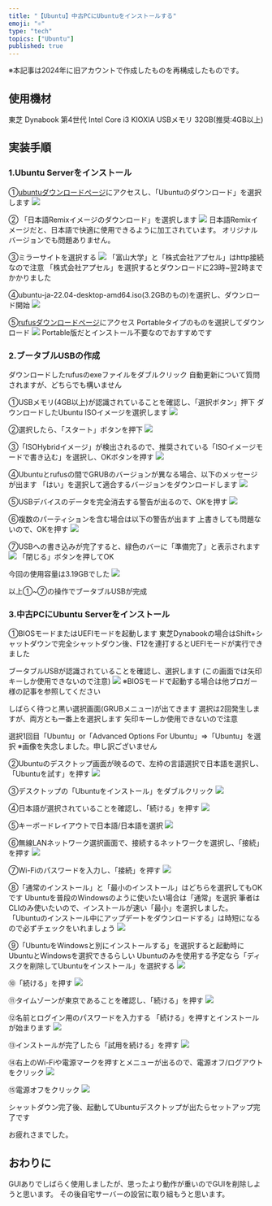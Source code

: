 ```yaml
---
title: "【Ubuntu】中古PCにUbuntuをインストールする"
emoji: "⚛️"
type: "tech"
topics: ["Ubuntu"]
published: true
---
```


※本記事は2024年に旧アカウントで作成したものを再構成したものです。

## 使用機材
東芝 Dynabook 第4世代 Intel Core i3
KIOXIA USBメモリ 32GB(推奨:4GB以上)

## 実装手順

### 1.Ubuntu Serverをインストール
①[ubuntuダウンロードページ](https://www.ubuntulinux.jp/home)にアクセスし、「Ubuntuのダウンロード」を選択します
![](https://storage.googleapis.com/zenn-user-upload/c468aed989de-20240825.png)

② 「日本語Remixイメージのダウンロード」を選択します
![](https://storage.googleapis.com/zenn-user-upload/846b2994231b-20240825.png)
日本語Remixイメージだと、日本語で快適に使用できるように加工されています。
オリジナルバージョンでも問題ありません。

③ミラーサイトを選択する
![](https://storage.googleapis.com/zenn-user-upload/1d2dc7d56856-20240825.png)
「富山大学」と「株式会社アプセル」はhttp接続なので注意
「株式会社アプセル」を選択するとダウンロードに23時~翌2時までかかりました

④ubuntu-ja-22.04-desktop-amd64.iso(3.2GBのもの)を選択し、ダウンロード開始
![](https://storage.googleapis.com/zenn-user-upload/e8df71a2f1fd-20240825.png)

⑤[rufusダウンロードページ](https://rufus.ie/ja/)にアクセス
Portableタイプのものを選択してダウンロード
![](https://storage.googleapis.com/zenn-user-upload/50f4a8cd8975-20240825.png)
Portable版だとインストール不要なのでおすすめです

### 2.ブータブルUSBの作成
ダウンロードしたrufusのexeファイルをダブルクリック
自動更新について質問されますが、どちらでも構いません

①USBメモリ(4GB以上)が認識されていることを確認し、「選択ボタン」押下
 ダウンロードしたUbuntu ISOイメージを選択します
![](https://storage.googleapis.com/zenn-user-upload/b7a9800b5969-20240825.png)

②選択したら、「スタート」ボタンを押下
![](https://storage.googleapis.com/zenn-user-upload/5a4c3a72d9b5-20240825.png)

③「ISOHybridイメージ」が検出されるので、推奨されている「ISOイメージモードで書き込む」を選択し、OKボタンを押す
![](https://storage.googleapis.com/zenn-user-upload/b58a612df90c-20240825.png)

④Ubuntuとrufusの間でGRUBのバージョンが異なる場合、以下のメッセージが出ます
 「はい」を選択して適合するバージョンをダウンロードします
![](https://storage.googleapis.com/zenn-user-upload/968decaf2e81-20240825.png)

⑤USBデバイスのデータを完全消去する警告が出るので、OKを押す
![](https://storage.googleapis.com/zenn-user-upload/dc98e5e01faa-20240825.png)

⑥複数のパーティションを含む場合は以下の警告が出ます
 上書きしても問題ないので、OKを押す
![](https://storage.googleapis.com/zenn-user-upload/681cad369aac-20240825.png)

⑦USBへの書き込みが完了すると、緑色のバーに「準備完了」と表示されます
![](https://storage.googleapis.com/zenn-user-upload/d48c3ecc98ca-20240825.png)
「閉じる」ボタンを押してOK

今回の使用容量は3.19GBでした
![](https://storage.googleapis.com/zenn-user-upload/a060a86bcfc4-20240825.png)

以上①~⑦の操作でブータブルUSBが完成

### 3.中古PCにUbuntu Serverをインストール

①BIOSモードまたはUEFIモードを起動します
東芝Dynabookの場合はShift+シャットダウンで完全シャットダウン後、F12を連打するとUEFIモードが実行できました

ブータブルUSBが認識されていることを確認し、選択します
(この画面では矢印キーしか使用できないので注意)
![](https://storage.googleapis.com/zenn-user-upload/b8f4cd03f72b-20240824.jpg)
※BIOSモードで起動する場合は他ブロガー様の記事を参照してください

しばらく待つと黒い選択画面(GRUBメニュー)が出てきます
選択は2回発生しますが、両方とも一番上を選択します
矢印キーしか使用できないので注意

選択1回目「Ubuntu」or「Advanced Options For Ubuntu」⇒「Ubuntu」を選択
※画像を失念しました。申し訳ございません

②Ubuntuのデスクトップ画面が映るので、左枠の言語選択で日本語を選択し、「Ubuntuを試す」を押す
![](https://storage.googleapis.com/zenn-user-upload/d7e2a51605b1-20240825.jpg)

③デスクトップの「Ubuntuをインストール」をダブルクリック
![](https://storage.googleapis.com/zenn-user-upload/fc1514b7f74c-20240825.jpg)

④日本語が選択されていることを確認し、「続ける」を押す
![](https://storage.googleapis.com/zenn-user-upload/d9b2b1fd6791-20240825.jpg)

⑤キーボードレイアウトで日本語/日本語を選択
![](https://storage.googleapis.com/zenn-user-upload/31daecf92ca2-20240825.jpg)

⑥無線LANネットワーク選択画面で、接続するネットワークを選択し、「接続」を押す
![](https://storage.googleapis.com/zenn-user-upload/6be78a9a9c9d-20240825.jpg)

⑦Wi-Fiのパスワードを入力し、「接続」を押す
![](https://storage.googleapis.com/zenn-user-upload/0da4bc9d7f23-20240825.jpg)

⑧「通常のインストール」と「最小のインストール」はどちらを選択してもOKです
 Ubuntuを普段のWindowsのように使いたい場合は「通常」を選択
 筆者はCLIのみ使いたいので、インストールが速い「最小」を選択しました。
 「Ubuntuのインストール中にアップデートをダウンロードする」は時短になるので必ずチェックをいれましょう
![](https://storage.googleapis.com/zenn-user-upload/0d4136085e19-20240825.jpg)

 ⑨「UbuntuをWindowsと別にインストールする」を選択すると起動時にUbuntuとWindowsを選択できるらしい
 Ubuntuのみを使用する予定なら「ディスクを削除してUbuntuをインストール」を選択する
![](https://storage.googleapis.com/zenn-user-upload/d774e3b852cb-20240825.jpg)

⑩「続ける」を押す
![](https://storage.googleapis.com/zenn-user-upload/bd14dd566a55-20240825.jpg)

⑪タイムゾーンが東京であることを確認し、「続ける」を押す
![](https://storage.googleapis.com/zenn-user-upload/7b84f79b4c7e-20240825.jpg)

⑫名前とログイン用のパスワードを入力する
「続ける」を押すとインストールが始まります
![](https://storage.googleapis.com/zenn-user-upload/ba028f9a8ae1-20240825.jpg)

⑬インストールが完了したら「試用を続ける」を押す
![](https://storage.googleapis.com/zenn-user-upload/f221f64a0d78-20240825.jpg)

⑭右上のWi-Fiや電源マークを押すとメニューが出るので、電源オフ/ログアウトをクリック
![](https://storage.googleapis.com/zenn-user-upload/30e5d5cee960-20240825.jpg)

⑮電源オフをクリック
![](https://storage.googleapis.com/zenn-user-upload/6a82e2b8979b-20240825.jpg)

シャットダウン完了後、起動してUbuntuデスクトップが出たらセットアップ完了です

お疲れさまでした。

## おわりに
GUIありでしばらく使用しましたが、思ったより動作が重いのでGUIを削除しようと思います。
その後自宅サーバーの設営に取り組もうと思います。
